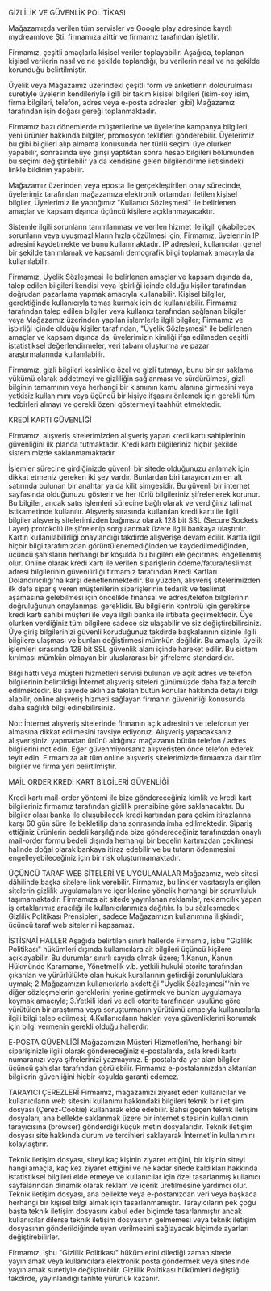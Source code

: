 GİZLİLİK VE GÜVENLİK POLİTİKASI
 
Mağazamızda verilen tüm servisler ve Google play  adresinde kayıtlı  mydreamlove Şti. firmamıza aittir ve firmamız tarafından işletilir. 

Firmamız, çeşitli amaçlarla kişisel veriler toplayabilir. Aşağıda, toplanan kişisel verilerin nasıl ve ne şekilde toplandığı, bu verilerin nasıl ve ne şekilde korunduğu belirtilmiştir. 

Üyelik veya Mağazamız üzerindeki çeşitli form ve anketlerin doldurulması suretiyle üyelerin kendileriyle ilgili bir takım kişisel bilgileri (isim-soy isim, firma bilgileri, telefon, adres veya e-posta adresleri gibi) Mağazamız tarafından işin doğası gereği toplanmaktadır. 

Firmamız bazı dönemlerde müşterilerine ve üyelerine kampanya bilgileri, yeni ürünler hakkında bilgiler, promosyon teklifleri gönderebilir. Üyelerimiz bu gibi bilgileri alıp almama konusunda her türlü seçimi üye olurken yapabilir, sonrasında üye girişi yaptıktan sonra hesap bilgileri bölümünden bu seçimi değiştirilebilir ya da kendisine gelen bilgilendirme iletisindeki linkle bildirim yapabilir. 

Mağazamız üzerinden veya eposta ile gerçekleştirilen onay sürecinde, üyelerimiz tarafından mağazamıza elektronik ortamdan iletilen kişisel bilgiler, Üyelerimiz ile yaptığımız "Kullanıcı Sözleşmesi" ile belirlenen amaçlar ve kapsam dışında üçüncü kişilere açıklanmayacaktır.

Sistemle ilgili sorunların tanımlanması ve verilen hizmet ile ilgili çıkabilecek sorunların veya uyuşmazlıkların hızla çözülmesi için, Firmamız, üyelerinin IP adresini kaydetmekte ve bunu kullanmaktadır. IP adresleri, kullanıcıları genel bir şekilde tanımlamak ve kapsamlı demografik bilgi toplamak amacıyla da kullanılabilir.

Firmamız, Üyelik Sözleşmesi ile belirlenen amaçlar ve kapsam dışında da, talep edilen bilgileri kendisi veya işbirliği içinde olduğu kişiler tarafından doğrudan pazarlama yapmak amacıyla kullanabilir.  Kişisel bilgiler, gerektiğinde kullanıcıyla temas kurmak için de kullanılabilir. Firmamız tarafından talep edilen bilgiler veya kullanıcı tarafından sağlanan bilgiler veya Mağazamız üzerinden yapılan işlemlerle ilgili bilgiler; Firmamız ve işbirliği içinde olduğu kişiler tarafından, "Üyelik Sözleşmesi" ile belirlenen amaçlar ve kapsam dışında da, üyelerimizin kimliği ifşa edilmeden çeşitli istatistiksel değerlendirmeler, veri tabanı oluşturma ve pazar araştırmalarında kullanılabilir.

Firmamız, gizli bilgileri kesinlikle özel ve gizli tutmayı, bunu bir sır saklama yükümü olarak addetmeyi ve gizliliğin sağlanması ve sürdürülmesi, gizli bilginin tamamının veya herhangi bir kısmının kamu alanına girmesini veya yetkisiz kullanımını veya üçüncü bir kişiye ifşasını önlemek için gerekli tüm tedbirleri almayı ve gerekli özeni göstermeyi taahhüt etmektedir.
 
KREDİ KARTI GÜVENLİĞİ
 
Firmamız, alışveriş sitelerimizden alışveriş yapan kredi kartı sahiplerinin güvenliğini ilk planda tutmaktadır. Kredi kartı bilgileriniz hiçbir şekilde sistemimizde saklanmamaktadır.
 
İşlemler sürecine girdiğinizde güvenli bir sitede olduğunuzu anlamak için dikkat etmeniz gereken iki şey vardır. Bunlardan biri tarayıcınızın en alt satırında bulunan bir anahtar ya da kilit simgesidir. Bu güvenli bir internet sayfasında olduğunuzu gösterir ve her türlü bilgileriniz şifrelenerek korunur. Bu bilgiler, ancak satış işlemleri sürecine bağlı olarak ve verdiğiniz talimat istikametinde kullanılır. Alışveriş sırasında kullanılan kredi kartı ile ilgili bilgiler alışveriş sitelerimizden bağımsız olarak 128 bit SSL (Secure Sockets Layer) protokolü ile şifrelenip sorgulanmak üzere ilgili bankaya ulaştırılır. Kartın kullanılabilirliği onaylandığı takdirde alışverişe devam edilir. Kartla ilgili hiçbir bilgi tarafımızdan görüntülenemediğinden ve kaydedilmediğinden, üçüncü şahısların herhangi bir koşulda bu bilgileri ele geçirmesi engellenmiş olur.
Online olarak kredi kartı ile verilen siparişlerin ödeme/fatura/teslimat adresi bilgilerinin güvenilirliği firmamiz tarafından Kredi Kartları Dolandırıcılığı'na karşı denetlenmektedir. Bu yüzden, alışveriş sitelerimizden ilk defa sipariş veren müşterilerin siparişlerinin tedarik ve teslimat aşamasına gelebilmesi için öncelikle finansal ve adres/telefon bilgilerinin doğruluğunun onaylanması gereklidir. Bu bilgilerin kontrolü için gerekirse kredi kartı sahibi müşteri ile veya ilgili banka ile irtibata geçilmektedir.
Üye olurken verdiğiniz tüm bilgilere sadece siz ulaşabilir ve siz değiştirebilirsiniz. Üye giriş bilgilerinizi güvenli koruduğunuz takdirde başkalarının sizinle ilgili bilgilere ulaşması ve bunları değiştirmesi mümkün değildir. Bu amaçla, üyelik işlemleri sırasında 128 bit SSL güvenlik alanı içinde hareket edilir. Bu sistem kırılması mümkün olmayan bir uluslararası bir şifreleme standardıdır.

Bilgi hattı veya müşteri hizmetleri servisi bulunan ve açık adres ve telefon bilgilerinin belirtildiği İnternet alışveriş siteleri günümüzde daha fazla tercih edilmektedir. Bu sayede aklınıza takılan bütün konular hakkında detaylı bilgi alabilir, online alışveriş hizmeti sağlayan firmanın güvenirliği konusunda daha sağlıklı bilgi edinebilirsiniz. 
 
Not: İnternet alışveriş sitelerinde firmanın açık adresinin ve telefonun yer almasına dikkat edilmesini tavsiye ediyoruz. Alışveriş yapacaksanız alışverişinizi yapmadan ürünü aldığınız mağazanın bütün telefon / adres bilgilerini not edin. Eğer güvenmiyorsanız alışverişten önce telefon ederek teyit edin. Firmamıza ait tüm online alışveriş sitelerimizde firmamıza dair tüm bilgiler ve firma yeri belirtilmiştir.
 
MAİL ORDER KREDİ KART BİLGİLERİ GÜVENLİĞİ
 
Kredi kartı mail-order yöntemi ile bize göndereceğiniz kimlik ve kredi kart bilgileriniz firmamız tarafından gizlilik prensibine göre saklanacaktır. Bu bilgiler olası banka ile oluşubilecek kredi kartından para çekim itirazlarına karşı 60 gün süre ile bekletilip daha sonrasında imha edilmektedir. Sipariş ettiğiniz ürünlerin bedeli karşılığında bize göndereceğiniz tarafınızdan onaylı mail-order formu bedeli dışında herhangi bir bedelin kartınızdan çekilmesi halinde doğal olarak bankaya itiraz edebilir ve bu tutarın ödenmesini engelleyebileceğiniz için bir risk oluşturmamaktadır. 


ÜÇÜNCÜ TARAF WEB SİTELERİ VE UYGULAMALAR
Mağazamız,  web sitesi dâhilinde başka sitelere link verebilir. Firmamız, bu linkler vasıtasıyla erişilen sitelerin gizlilik uygulamaları ve içeriklerine yönelik herhangi bir sorumluluk taşımamaktadır. Firmamıza ait sitede yayınlanan reklamlar, reklamcılık yapan iş ortaklarımız aracılığı ile kullanıcılarımıza dağıtılır. İş bu sözleşmedeki Gizlilik Politikası Prensipleri, sadece Mağazamızın kullanımına ilişkindir, üçüncü taraf web sitelerini kapsamaz. 

İSTİSNAİ HALLER
Aşağıda belirtilen sınırlı hallerde Firmamız, işbu "Gizlilik Politikası" hükümleri dışında kullanıcılara ait bilgileri üçüncü kişilere açıklayabilir. Bu durumlar sınırlı sayıda olmak üzere;
1.Kanun, Kanun Hükmünde Kararname, Yönetmelik v.b. yetkili hukuki otorite tarafından çıkarılan ve yürürlülükte olan hukuk kurallarının getirdiği zorunluluklara uymak;
2.Mağazamızın kullanıcılarla akdettiği "Üyelik Sözleşmesi"'nin ve diğer sözleşmelerin gereklerini yerine getirmek ve bunları uygulamaya koymak amacıyla;
3.Yetkili idari ve adli otorite tarafından usulüne göre yürütülen bir araştırma veya soruşturmanın yürütümü amacıyla kullanıcılarla ilgili bilgi talep edilmesi;
4.Kullanıcıların hakları veya güvenliklerini korumak için bilgi vermenin gerekli olduğu hallerdir. 

E-POSTA GÜVENLİĞİ
Mağazamızın Müşteri Hizmetleri’ne, herhangi bir siparişinizle ilgili olarak göndereceğiniz e-postalarda, asla kredi kartı numaranızı veya şifrelerinizi yazmayınız. E-postalarda yer alan bilgiler üçüncü şahıslar tarafından görülebilir. Firmamız e-postalarınızdan aktarılan bilgilerin güvenliğini hiçbir koşulda garanti edemez.

TARAYICI ÇEREZLERİ 
Firmamız, mağazamızı ziyaret eden kullanıcılar ve kullanıcıların web sitesini kullanımı hakkındaki bilgileri teknik bir iletişim dosyası (Çerez-Cookie) kullanarak elde edebilir. Bahsi geçen teknik iletişim dosyaları, ana bellekte saklanmak üzere bir internet sitesinin kullanıcının tarayıcısına (browser) gönderdiği küçük metin dosyalarıdır. Teknik iletişim dosyası site hakkında durum ve tercihleri saklayarak İnternet'in kullanımını kolaylaştırır.

Teknik iletişim dosyası,  siteyi kaç kişinin ziyaret ettiğini, bir kişinin siteyi hangi amaçla, kaç kez ziyaret ettiğini ve ne kadar sitede kaldıkları hakkında istatistiksel bilgileri elde etmeye ve kullanıcılar için özel tasarlanmış kullanıcı sayfalarından  dinamik olarak reklam ve içerik üretilmesine yardımcı olur. Teknik iletişim dosyası, ana bellekte veya e-postanızdan veri veya başkaca herhangi bir kişisel bilgi almak için tasarlanmamıştır. Tarayıcıların pek çoğu başta teknik iletişim dosyasını kabul eder biçimde tasarlanmıştır ancak kullanıcılar dilerse teknik iletişim dosyasının gelmemesi veya teknik iletişim dosyasının gönderildiğinde uyarı verilmesini sağlayacak biçimde ayarları değiştirebilirler.

Firmamız, işbu "Gizlilik Politikası" hükümlerini dilediği zaman sitede yayınlamak veya kullanıcılara elektronik posta göndermek veya sitesinde yayınlamak suretiyle değiştirebilir. Gizlilik Politikası hükümleri değiştiği takdirde, yayınlandığı tarihte yürürlük kazanır.
